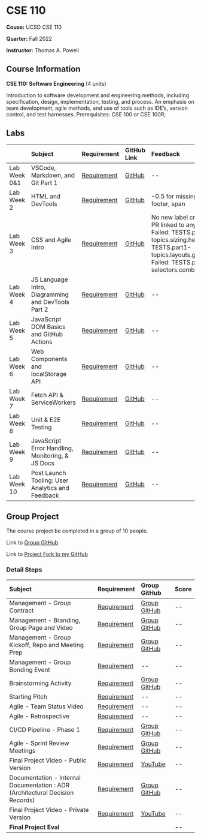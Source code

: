 # CSE 110

**Couse:** UCSD CSE 110

**Quarter:** Fall 2022

**Instructor:** Thomas A. Powell

## Course Information

**CSE 110: Software Engineering** (4 units)

Introduction to software development and engineering methods, including specification, design, implementation, testing, and process. An emphasis on team development, agile methods, and use of tools such as IDE’s, version control, and test harnesses. Prerequisites: CSE 100 or CSE 100R;

## Labs
|       |Subject    |Requirement   |GitHub Link   |Feedback   |Score  |
|:------|:----------|:-------------|:-------------|:----------|:------|
|Lab Week 0&1 |VSCode, Markdown, and Git Part 1 |[Requirement](./Lab_Requirement/Lab_Week_0%261.md)|[GitHub](https://github.com/alina10050805/Lab-01-CSE-110-Fall-2022) |--  |3/3    |
|Lab Week 2 |HTML and DevTools |[Requirement](./Lab_Requirement/Lab_Week_2.md)|[GitHub](https://github.com/alina10050805/Lab2_Starter) |-0.5 for missing tags: h3, footer, span  |2.5/3    |
|Lab Week 3 |CSS and Agile Intro |[Requirement](./Lab_Requirement/Lab_Week_3.md)|[GitHub](https://github.com/alina10050805/fa22-cse110-lab3) |No new label created No PR linked to any issue Failed: TESTS.part1-topics.sizing.height Failed: TESTS.part1-topics.layouts.grid.display Failed: TESTS.part2-selectors.combinators.child  |2.8/3    |
|Lab Week 4 |JS Language Intro, Diagramming and DevTools Part 2|[Requirement](./Lab_Requirement/Lab_Week_4.md)|[GitHub](https://github.com/alina10050805/fa22-cse110-lab4) |--  |3/3    |
|Lab Week 5 |JavaScript DOM Basics and GitHub Actions|[Requirement](./Lab_Requirement/Lab_Week_5.md)|[GitHub](https://github.com/alina10050805/Lab5_Starter) |--  |3/3    |
|Lab Week 6 |Web Components and localStorage API|[Requirement](./Lab_Requirement/Lab_Week_6.md)|[GitHub](https://github.com/alina10050805/Lab6_Starter) |--  |3/3    |
|Lab Week 7 |Fetch API & ServiceWorkers|[Requirement](./Lab_Requirement/Lab_Week_7.md)|[GitHub](https://github.com/alina10050805/Lab7_Starter) |--  |3/3    |
|Lab Week 8 |Unit & E2E Testing|[Requirement](./Lab_Requirement/Lab_Week_8.md)|[GitHub](https://github.com/alina10050805/Lab8_Starter) |--  |3/3    |
|Lab Week 9 |JavaScript Error Handling, Monitoring, & JS Docs|[Requirement](./Lab_Requirement/Lab_Week_9.md)|[GitHub](https://github.com/alina10050805/Lab9_Starter) |--  |3/3    |
|Lab Week 10 |Post Launch Tooling: User Analytics and Feedback|[Requirement](./Lab_Requirement/Lab_Week_10.md)|[GitHub](https://github.com/alina10050805/Lab10_Starter) |--  |--    |

## Group Project

The course project be completed in a group of 10 people.

Link to [Group GitHub](https://github.com/cse110-fa22-group16/cse110-fa22-group16)

Link to [Project Fork to my GitHub](https://github.com/alina10050805/Mood-Tracker)

### Detail Steps

|Subject    |Requirement   |Group GitHub   |Score  |
|:------|:----------|:-------------|:------|
|Management - Group Contract    |[Requirement](./Group_Project_Requirement/Management_Group%20Contract.md)  |[Group GitHub](https://github.com/cse110-fa22-group16/cse110-fa22-group16/tree/main/admin/misc) |-- |
|Management - Branding, Group Page and Video    |[Requirement](./Group_Project_Requirement/Management_Branding_Group_Page_and_Video.md) |[Group GitHub](https://github.com/cse110-fa22-group16/cse110-fa22-group16/blob/main/README.md) |-- |
|Management - Group Kickoff, Repo and Meeting Prep  |[Requirement](./Group_Project_Requirement/Management_Group_Kickoff_Repo_and_Meeting_Prep.md)   |[Group GitHub](https://github.com/cse110-fa22-group16/cse110-fa22-group16/tree/main/admin/meetings) |-- |
|Management - Group Bonding Event   |[Requirement](./Group_Project_Requirement/Management_Group_Bonding_Event.md)   |-- |-- |
|Brainstorming Activity |[Requirement](./Group_Project_Requirement/Brainstorming_Activity.md)   |[Group GitHub](https://github.com/cse110-fa22-group16/cse110-fa22-group16/tree/main/specs/brainstorm) |-- |
|Starting Pitch |[Requirement](./Group_Project_Requirement/Starting_Pitch.md)   |-- |-- |
|Agile - Team Status Video  |[Requirement](./Group_Project_Requirement/Agile_Team_Status_Video.md)  |-- |-- |
|Agile - Retrospective  |[Requirement](./Group_Project_Requirement/Agile_Retrospective.md)   |-- |-- |
|CI/CD Pipeline - Phase 1   |[Requirement](./Group_Project_Requirement/CI_CD_Pipeline_Phase_1.md)   |[Group GitHub](https://github.com/cse110-fa22-group16/cse110-fa22-group16/tree/main/admin/cipipeline) |-- |
|Agile - Sprint Review Meetings |[Requirement](./Group_Project_Requirement/Agile_Sprint_Review_Meetings.md)   |[Group GitHub](https://github.com/cse110-fa22-group16/cse110-fa22-group16/tree/main/admin/meetings) |-- |
|Final Project Video - Public Version   |[Requirement](./Group_Project_Requirement/Final_Project_Video_Public_Version.md)   |[YouTube](https://www.youtube.com/watch?v=zs-J4hZiNOY) |-- |
|Documentation - Internal Documentation : ADR (Architectural Decision Records)  |[Requirement](./Group_Project_Requirement/Documentation_Internal_Documentation_ADR.md)   |[Group GitHub](https://github.com/cse110-fa22-group16/cse110-fa22-group16/tree/main/specs/adrs) |-- |
|Final Project Video - Private Version  |[Requirement](./Group_Project_Requirement/Final_Project_Video_Private_Version.md)   |[YouTube](https://youtu.be/x12IXs6rWuo) |-- |
|**Final Project Eval** |   |   |**--** |